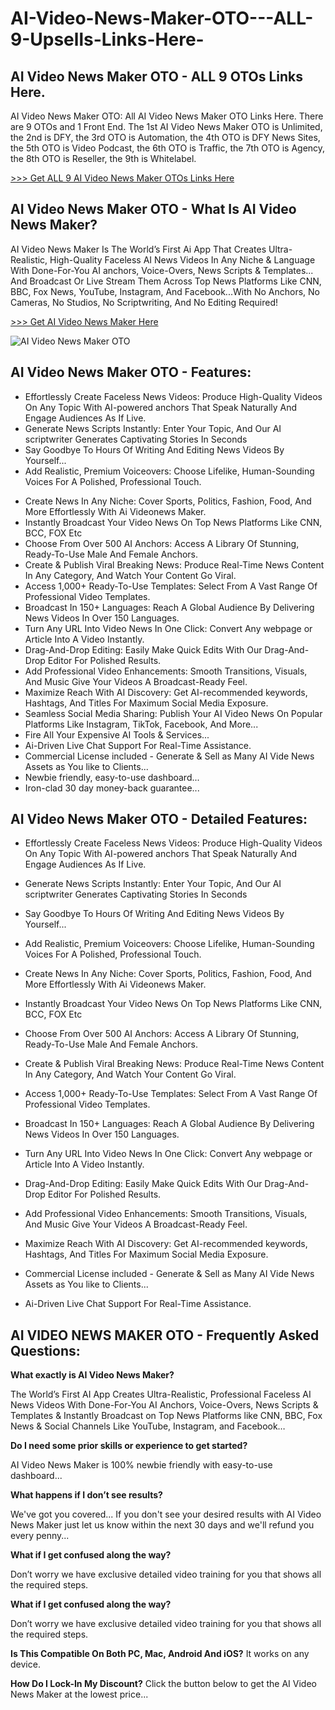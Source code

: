 # AI-Video-News-Maker-OTO---ALL-9-Upsells-Links-Here-
## AI Video News Maker OTO - ALL 9 OTOs Links Here.

AI Video News Maker OTO: All AI Video News Maker OTO Links Here. There are 9 OTOs and 1 Front End. The 1st AI Video News Maker OTO is Unlimited, the 2nd is DFY, the 3rd OTO is Automation, the 4th OTO is DFY News Sites, the 5th OTO is Video Podcast, the 6th OTO is Traffic, the 7th OTO is Agency, the 8th OTO is Reseller, the 9th is Whitelabel.

[>>> Get ALL 9 AI Video News Maker OTOs Links Here](https://topproductreview.net/ai-video-news-maker-oto-upsell/)

## AI Video News Maker OTO - What Is AI Video News Maker?

AI Video News Maker Is The World’s First Ai App That Creates Ultra-Realistic, High-Quality Faceless AI News Videos In Any Niche & Language With Done-For-You AI anchors, Voice-Overs, News Scripts & Templates... And Broadcast Or Live Stream Them Across Top News Platforms Like CNN, BBC, Fox News, YouTube, Instagram, And Facebook...With No Anchors, No Cameras, No Studios, No Scriptwriting, And No Editing Required!

[>>> Get AI Video News Maker Here](https://warriorplus.com/o2/a/g1pzpl5/0)

![AI Video News Maker OTO](https://github.com/user-attachments/assets/b856879b-f3d5-4d2d-8e3b-3e87e567404b)

## AI Video News Maker OTO - Features:

- Effortlessly Create Faceless News Videos: Produce High-Quality Videos On Any Topic With AI-powered anchors That Speak Naturally And Engage Audiences As If Live.
- Generate News Scripts Instantly: Enter Your Topic, And Our AI scriptwriter Generates Captivating Stories In Seconds
- Say Goodbye To Hours Of Writing And Editing News Videos By Yourself...
- Add Realistic, Premium Voiceovers: Choose Lifelike, Human-Sounding Voices For A Polished, Professional Touch.
+ Create News In Any Niche: Cover Sports, Politics, Fashion, Food, And More Effortlessly With Ai Videonews Maker.
+ Instantly Broadcast Your Video News On Top News Platforms Like CNN, BCC, FOX Etc
+ Choose From Over 500 AI Anchors: Access A Library Of Stunning, Ready-To-Use Male And Female Anchors.
+ Create & Publish Viral Breaking News: Produce Real-Time News Content In Any Category, And Watch Your Content Go Viral.
+ Access 1,000+ Ready-To-Use Templates: Select From A Vast Range Of Professional Video Templates.
+ Broadcast In 150+ Languages: Reach A Global Audience By Delivering News Videos In Over 150 Languages.
+ Turn Any URL Into Video News In One Click: Convert Any webpage or Article Into A Video Instantly.
+ Drag-And-Drop Editing: Easily Make Quick Edits With Our Drag-And-Drop Editor For Polished Results.
+ Add Professional Video Enhancements: Smooth Transitions, Visuals, And Music Give Your Videos A Broadcast-Ready Feel.
+ Maximize Reach With AI Discovery: Get AI-recommended keywords, Hashtags, And Titles For Maximum Social Media Exposure.
+ Seamless Social Media Sharing: Publish Your AI Video News On Popular Platforms Like Instagram, TikTok, Facebook, And More...
+ Fire All Your Expensive AI Tools & Services...
+ Ai-Driven Live Chat Support For Real-Time Assistance.
+ Commercial License included - Generate & Sell as Many AI Vide News Assets as You like to Clients...
+ Newbie friendly, easy-to-use dashboard...
+ Iron-clad 30 day money-back guarantee...

## AI Video News Maker OTO - Detailed Features:

- Effortlessly Create Faceless News Videos: 
Produce High-Quality Videos On Any Topic With AI-powered anchors That Speak Naturally And Engage Audiences As If Live.

- Generate News Scripts Instantly: 
Enter Your Topic, And Our AI scriptwriter Generates Captivating Stories In Seconds

- Say Goodbye To Hours Of Writing And Editing News Videos By Yourself...

- Add Realistic, Premium Voiceovers: 
Choose Lifelike, Human-Sounding Voices For A Polished, Professional Touch.

- Create News In Any Niche: 
Cover Sports, Politics, Fashion, Food, And More Effortlessly With Ai Videonews Maker.

- Instantly Broadcast Your Video News On Top News Platforms Like CNN, BCC, FOX Etc

- Choose From Over 500 AI Anchors: 
Access A Library Of Stunning, Ready-To-Use Male And Female Anchors.

- Create & Publish Viral Breaking News: 
Produce Real-Time News Content In Any Category, And Watch Your Content Go Viral.

- Access 1,000+ Ready-To-Use Templates: 
Select From A Vast Range Of Professional Video Templates.

- Broadcast In 150+ Languages: 
Reach A Global Audience By Delivering News Videos In Over 150 Languages.

- Turn Any URL Into Video News In One Click: 
Convert Any webpage or Article Into A Video Instantly.

- Drag-And-Drop Editing: 
Easily Make Quick Edits With Our Drag-And-Drop Editor For Polished Results.

- Add Professional Video Enhancements: 
Smooth Transitions, Visuals, And Music Give Your Videos A Broadcast-Ready Feel.

- Maximize Reach With AI Discovery: 
Get AI-recommended keywords, Hashtags, And Titles For Maximum Social Media Exposure.

- Commercial License included - Generate & Sell as Many AI Vide News Assets as You like to Clients...

- Ai-Driven Live Chat Support For Real-Time Assistance.

## AI VIDEO NEWS MAKER OTO - Frequently Asked Questions:

**What exactly is AI Video News Maker?**

The World’s First AI App Creates Ultra-Realistic, Professional Faceless AI News Videos With Done-For-You AI Anchors, Voice-Overs, News Scripts & Templates & Instantly Broadcast on Top News Platforms like CNN, BBC, Fox News & Social Channels Like YouTube, Instagram, and Facebook…

**Do I need some prior skills or experience to get started?**

AI Video News Maker is 100% newbie friendly with easy-to-use dashboard...

**What happens if I don’t see results?**

We've got you covered... If you don't see your desired results with AI Video News Maker just let us know within the next 30 days and we'll refund you every penny...

**What if I get confused along the way?**

Don’t worry we have exclusive detailed video training for you that shows all the required steps.

**What if I get confused along the way?**

Don’t worry we have exclusive detailed video training for you that shows all the required steps.

**Is This Compatible On Both PC, Mac, Android And iOS?**
It works on any device.

**How Do I Lock-In My Discount?**
Click the button below to get the AI Video News Maker at the lowest price...
